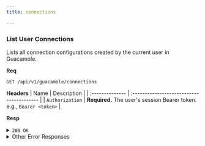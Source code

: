 ```yaml
---
title: connections

---
```


### List User Connections

Lists all connection configurations created by the current user in Guacamole.

**Req**
```
GET /api/v1/guacamole/connections
```

**Headers**
| Name            | Description                               |
| :-------------- | :---------------------------------------- |
| `Authorization` | **Required.** The user's session Bearer token. e.g., `Bearer <token>` |

**Resp**
<details>
<summary><code>200 OK</code></summary>
```json
{
  "code": 200,
  "message": "Found 2 connections",
  "data": [
    {
      "connection_id": "123",
      "name": "SSH-VM-debian-user@example.com",
      "protocol": "ssh",
      "parameters": {
        "hostname": "192.168.1.100",
        "port": "22",
        "username": "root"
      },
      "created_at": "2025-09-01T12:08:38.000Z",
      "status": "active"
    }
  ]
}
```
</details>

<details>
<summary>Other Error Responses</summary>
Also supports `401 Unauthorized`, `500 Internal Server Error`, and `503 Service Unavailable`.
</details>
